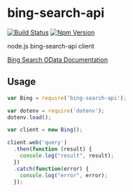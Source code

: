 bing-search-api
===============

[![Build Status](https://travis-ci.org/dreadjr/bing-search-api.svg?branch=master)](https://travis-ci.org/dreadjr/bing-search-api)
[![Npm Version](https://img.shields.io/npm/v/bing-search-api.svg)](https://www.npmjs.com/package/bing-search-api)

node.js bing-search-api client

[Bing Search OData Documentation](https://api.datamarket.azure.com/Bing/Search/$metadata)

## Usage

```js
var Bing = require('bing-search-api');

var dotenv = require('dotenv');
dotenv.load();

var client = new Bing();

client.web('query')
  .then(function (result) {
    console.log("result", result);
  })
  .catch(function(error) {
    console.log("error", error);
  });
```
